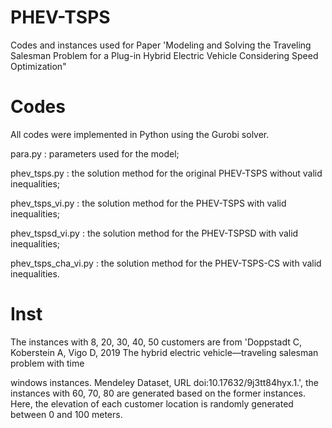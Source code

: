 # PHEV-TSPS
Codes and instances used for Paper 'Modeling and Solving the Traveling Salesman Problem for a Plug-in Hybrid Electric Vehicle Considering Speed Optimization"

# Codes
All codes were implemented in Python using the Gurobi solver. 

para.py : parameters used for the model; 

phev_tsps.py : the solution method for the original PHEV-TSPS without valid inequalities;

phev_tsps_vi.py : the solution method for the PHEV-TSPS with valid inequalities;

phev_tspsd_vi.py : the solution method for the PHEV-TSPSD with valid inequalities;

phev_tsps_cha_vi.py : the solution method for the PHEV-TSPS-CS with valid inequalities.

# Inst
The instances with 8, 20, 30, 40, 50 customers are from 'Doppstadt C, Koberstein A, Vigo D, 2019 The hybrid electric vehicle—traveling salesman problem with time

windows instances. Mendeley Dataset, URL doi:10.17632/9j3tt84hyx.1.', the instances with 60, 70, 80 are generated based on the former instances. Here, the elevation of each customer location is randomly generated between 0 and 100 meters.
